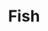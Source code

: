 ---
title: Fish
crosslinks:
- livven
- ShadowBan
- Aquariums
- NatureIsFuckingLit
- autotldr
- science
---
